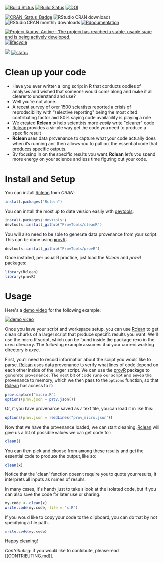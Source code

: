 
<!-- README.md is generated from README.Rmd. Please edit that file -->
<!-- # ijtiff  <img src="man/figures/logo.png" height="140" align="right"> -->
<!-- Code status -->
[![Build Status](https://travis-ci.org/ProvTools/Rclean.svg?branch=master)](https://travis-ci.org/ProvTools/Rclean) [![Build Status](https://travis-ci.org/ProvTools/Rclean.svg?branch=dev)](https://travis-ci.org/ProvTools/Rclean) [![DOI](https://zenodo.org/badge/102645585.svg)](https://zenodo.org/badge/latestdoi/102645585)

<!-- R status -->
[![CRAN\_Status\_Badge](http://www.r-pkg.org/badges/version/Rclean)](https://cran.r-project.org/package=Rclean) ![RStudio CRAN downloads](http://cranlogs.r-pkg.org/badges/grand-total/Rclean) ![RStudio CRAN monthly downloads](http://cranlogs.r-pkg.org/badges/Rclean) [![Rdocumentation](http://www.rdocumentation.org/badges/version/Rclean)](http://www.rdocumentation.org/packages/Rclean)

<!-- Dev status -->
[![Project Status: Active – The project has reached a stable, usable state and is being actively developed.](http://www.repostatus.org/badges/latest/active.svg)](http://www.repostatus.org/#active) [![lifecycle](https://img.shields.io/badge/lifecycle-maturing-blue.svg)](https://www.tidyverse.org/lifecycle/#maturing)

<!-- Package Review -->
[![](https://badges.ropensci.org/164_status.svg)](https://github.com/ropensci/onboarding/issues/164) [![status](http://joss.theoj.org/papers/334d80d5508056dc6e7e17c6fd3ed5a6/status.svg)](http://joss.theoj.org/papers/334d80d5508056dc6e7e17c6fd3ed5a6)

Clean up your code
==================

-   Have you ever written a long script in R that conducts oodles of analyses and wished that someone would come along and make it all clearer to understand and use?
-   Well you’re not alone.
-   A recent survey of over 1500 scientists reported a crisis of reproducibility with "selective reporting" being the most cited contributing factor and 80% saying code availability is playing a role
-   We created **Rclean** to help scientists more *easily* write "cleaner" code
-   [Rclean](https://github.com/ProvTools/Rclean) provides a simple way get the code you need to produce a specific result
-   **Rclean** uses data provenance tp capture what your code actually does when it’s running and then allows you to pull out the essential code that produces specific outputs.
-   By focusing in on the specific results you want, **Rclean** let’s you spend more energy on your science and less time figuring out your code.

Install and Setup
=================

You can install [Rclean](https://cran.r-project.org/web/packages/Rclean/) from *CRAN*:

``` r
install.packages("Rclean")
```

You can install the most up to date version easily with [devtools](https://github.com/hadley/devtools):

``` r
install.packages("devtools")
devtools::install_github("ProvTools/cleanR")
```

You will also need to be able to generate data provenance from your script. This can be done using [provR](https://github.com/ProvTools/):

``` r
devtools::install_github("ProvTools/provR")
```

Once installed, per usual R practice, just load the *Rclean* and *provR* packages:

``` r
library(Rclean)
library(provR)
```

Usage
=====

Here's a [demo video](https://asciinema.org/a/osSGbvH3GKA3r3QMJ2Tlba1pu) for the following example:

[![demo video](Rclean_demo.png)](https://asciinema.org/a/osSGbvH3GKA3r3QMJ2Tlba1pu)

Once you have your script and workspace setup, you can use [Rclean](https://github.com/ProvTools/Rclean) to get clean chunks of a larger script that produce specific results you want. We'll use the micro.R script, which can be found inside the package repo in the *exec* directory. The following example assumes that your current working directory is *exec*.

First, you'll need to record information about the script you would like to parse. [Rclean](https://github.com/ProvTools/Rclean) uses data provenance to verify what lines of code depend on each other inside of the larger script. We can use the [provR](https://github.com/ProvTools/provR) package to generate provenance. The next bit of code runs our script and saves the provenance to memory, which we then pass to the `options` function, so that [Rclean](https://github.com/ProvTools/Rclean) has access to it:

``` r
prov.capture("micro.R")
options(prov.json = prov.json())
```

Or, if you have provenance saved as a text file, you can load it in like this:

``` r
options(prov.json = readLines("prov_micro.json"))
```

Now that we have the provenance loaded, we can start cleaning. [Rclean](https://github.com/ProvTools/Rclean) will give us a list of possible values we can get code for:

``` r
clean()
```

You can then pick and choose from among these results and get the essential code to produce the output, like so:

``` r
clean(x)
```

Notice that the 'clean' function doesn't require you to quote your results, it interprets all inputs as names of results.

In many cases, it's handy just to take a look at the isolated code, but if you can also save the code for later use or sharing.

``` r
my.code <- clean(x)
write.code(my.code, file = "x.R")
```

If you would like to copy your code to the clipboard, you can do that by not specifying a file path.

``` r
write.code(my.code)
```

Happy cleaning!

*Contributing*: if you would like to contribute, please read \[\[CONTRIBUTING.md\]\].
